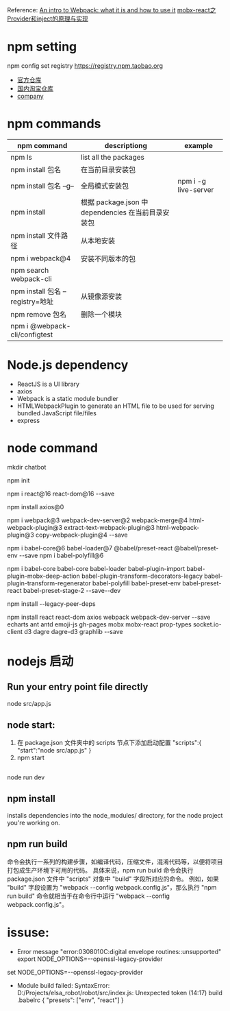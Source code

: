 Reference:
[An intro to Webpack: what it is and how to use it](https://www.freecodecamp.org/news/an-intro-to-webpack-what-it-is-and-how-to-use-it-8304ecdc3c60/)
[mobx-react之Provider和inject的原理与实现](https://juejin.cn/post/6913531148329025549)


# npm setting
npm config set registry https://registry.npm.taobao.org

- [官方仓库](https://registry.npmjs.org/)
- [国内淘宝仓库](https://registry.npm.taobao.org)
- [company](http://sdpdevops-art.***str***str.com:8081/artifactory/api/npm/sdp_common_npm/)



# npm commands
|npm command | descriptiong | example |
|------------|--------------|---------|
npm ls | list all the packages|
npm install 包名 | 在当前目录安装包
npm install 包名 –g– | 全局模式安装包 | npm i -g live-server
npm install  | 根据 package.json 中 dependencies 在当前目录安装包
npm install 文件路径 | 从本地安装 
npm i webpack@4 |安装不同版本的包|  
npm search webpack-cli|
npm install 包名 –registry=地址 | 从镜像源安装
npm remove 包名 | 删除一个模块
npm i @webpack-cli/configtest|


# Node.js dependency
- ReactJS is a UI library
- axios
- Webpack is a static module bundler
- HTMLWebpackPlugin to generate an HTML file to be used for serving bundled JavaScript file/files
- express

# node command
mkdir chatbot
<!-- create a starter package and add a package.json file -->
npm init

<!-- ReactJS is a UI library which is very helpful in building intelligent complex UIs -->
npm i react@16 react-dom@16 --save

<!-- 要用npm（或任何其他包管理器）安装Adios, will create package.json -->
npm install axios@0
<!-- Webpack is a static module bundler. -->
npm i webpack@3 webpack-dev-server@2 webpack-merge@4 html-webpack-plugin@3 extract-text-webpack-plugin@3 html-webpack-plugin@3 copy-webpack-plugin@4 --save


npm i babel-core@6 babel-loader@7 @babel/preset-react @babel/preset-env --save
npm i babel-polyfill@6

npm i babel-core babel-core babel-loader babel-plugin-import babel-plugin-mobx-deep-action babel-plugin-transform-decorators-legacy babel-plugin-transform-regenerator babel-polyfill babel-preset-env babel-preset-react babel-preset-stage-2 --save--dev

<!-- install dependencis from package.json -->
npm install --legacy-peer-deps

npm install react react-dom axios webpack webpack-dev-server --save
echarts ant antd emoji-js gh-pages mobx mobx-react prop-types socket.io-client d3 dagre dagre-d3 graphlib --save


# nodejs 启动
<!-- 在项目目录下输入启动命令： -->
## Run your entry point file directly
node src/app.js

## node start:
1. 在 package.json 文件夹中的 scripts 节点下添加启动配置
"scripts":{
"start":"node src/app.js"
}
2. npm start
##
node run dev

## npm install 
installs dependencies into the node_modules/ directory, for the node project you're working on.

## npm run build
命令会执行一系列的构建步骤，如编译代码，压缩文件，混淆代码等，以便将项目打包成生产环境下可用的代码。
具体来说，npm run build 命令会执行 package.json 文件中 "scripts" 对象中 "build" 字段所对应的命令。
例如，如果 "build" 字段设置为 "webpack --config webpack.config.js"，那么执行 "npm run build" 命令就相当于在命令行中运行 "webpack --config webpack.config.js"。


# issuse:
- Error message "error:0308010C:digital envelope routines::unsupported"
export NODE_OPTIONS=--openssl-legacy-provider

set NODE_OPTIONS=--openssl-legacy-provider

- Module build failed: SyntaxError: D:/Projects/elsa_robot/robot/src/index.js: Unexpected token (14:17)
build .babelrc
{
"presets": ["env", "react"]
}